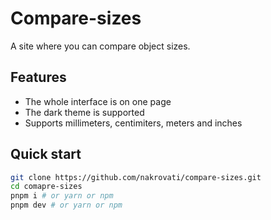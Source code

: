 # Compare-sizes

A site where you can compare object sizes.

## Features

- The whole interface is on one page
- The dark theme is supported
- Supports millimeters, centimiters, meters and inches

## Quick start

```bash
git clone https://github.com/nakrovati/compare-sizes.git
cd comapre-sizes
pnpm i # or yarn or npm
pnpm dev # or yarn or npm
```
